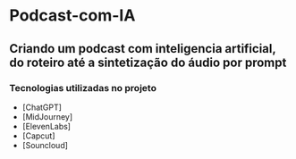 # Podcast-com-IA
<h2>Criando um podcast com inteligencia artificial, do roteiro até a sintetização do áudio por prompt</h1>
<h3></h3>

<h3>Tecnologias utilizadas no projeto</h3>

- [ChatGPT]
- [MidJourney]
- [ElevenLabs]
- [Capcut]
- [Souncloud]














<p></p>
<h1></h1>


